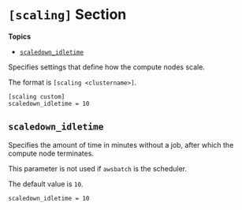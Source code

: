 # `[scaling]` Section<a name="scaling-section"></a>

**Topics**
+ [`scaledown_idletime`](#scaledown-idletime)

Specifies settings that define how the compute nodes scale\.

The format is `[scaling <clustername>]`\.

```
[scaling custom]
scaledown_idletime = 10
```

## `scaledown_idletime`<a name="scaledown-idletime"></a>

Specifies the amount of time in minutes without a job, after which the compute node terminates\.

This parameter is not used if `awsbatch` is the scheduler\.

The default value is `10`\.

```
scaledown_idletime = 10
```